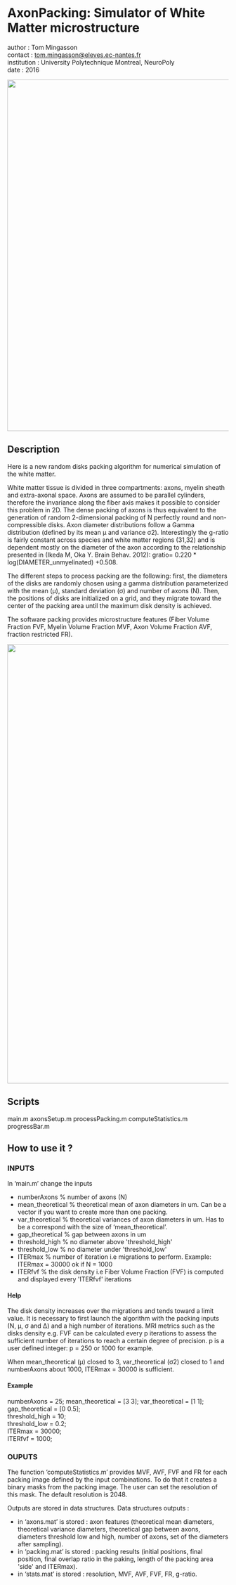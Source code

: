
# AxonPacking: Simulator of White Matter microstructure

author : Tom Mingasson    
contact : tom.mingasson@eleves.ec-nantes.fr          
institution : University Polytechnique Montreal, NeuroPoly   
date : 2016 

<img src="https://github.com/neuropoly/axonpacking/blob/master/img1.jpeg" width="800px" align="center" />

## Description 

Here is  a new random disks packing algorithm for numerical simulation of the white matter. 

White matter tissue is divided in three compartments:  axons, myelin sheath and extra-axonal space. Axons are assumed to be parallel cylinders, therefore the invariance along the fiber axis makes it possible to consider this problem in 2D. The dense packing of axons is thus equivalent to the generation of random 2-dimensional packing of N perfectly round and non-compressible disks. Axon diameter distributions follow a Gamma distribution (defined by its mean µ and variance σ2). Interestingly the g-ratio is fairly constant across species and white matter regions (31,32) and is dependent mostly on the diameter of the axon according to the relationship presented in (Ikeda M, Oka Y. Brain Behav. 2012):  gratio= 0.220 * log(DIAMETER_unmyelinated) +0.508. 

The different steps to process packing are the following: first, the diameters of the disks are randomly chosen using a gamma distribution parameterized with the mean (µ), standard deviation (σ) and number of axons (N).  Then, the positions of disks are initialized on a grid, and they migrate toward the center of the packing area until the maximum disk density is achieved. 


The software packing provides microstructure features (Fiber Volume Fraction FVF, Myelin Volume Fraction MVF, Axon Volume Fraction AVF, fraction restricted FR).

<img src="https://github.com/neuropoly/axonpacking/blob/master/img2.jpeg" width="1000px" align="middle" />

## Scripts

main.m
axonsSetup.m
processPacking.m
computeStatistics.m
progressBar.m

## How to use it ?

### INPUTS
In ‘main.m’ change the inputs

- numberAxons        % number of axons (N)
- mean_theoretical   % theoretical mean of axon diameters in um. Can be a vector if you want to create more than one packing.
- var_theoretical    % theoretical variances of axon diameters in um. Has to be a correspond with the size of ‘mean_theoretical’.
- gap_theoretical    % gap between axons in um 
- threshold_high     % no diameter above 'threshold_high'
- threshold_low      % no diameter under 'threshold_low'
- ITERmax            % number of iteration i.e migrations to perform. Example: ITERmax = 30000 ok if N = 1000
- ITERfvf            % the disk density i.e Fiber Volume Fraction (FVF) is computed and displayed every 'ITERfvf' iterations

#### Help 	

The disk density increases over the migrations and tends toward a limit value. It is necessary to first launch the algorithm with the packing inputs (N, µ, σ and Δ) and a high number of iterations. MRI metrics such as the disks density e.g. FVF can be calculated every p iterations to assess the sufficient number of iterations to reach a certain degree of precision. p is a user defined integer: p = 250 or 1000 for example. 

When mean_theoretical (μ) closed to 3, var_theoretical (σ2) closed to 1 and numberAxons about 1000, ITERmax = 30000 is sufficient. 


#### Example  	
numberAxons = 25;
mean_theoretical = [3 3]; 
var_theoretical  = [1 1];                    
gap_theoretical  = [0 0.5];                                
threshold_high = 10;                                     
threshold_low = 0.2;                                         
ITERmax = 30000;                       
ITERfvf = 1000;                             

### OUPUTS
The function ‘computeStatistics.m’ provides MVF, AVF, FVF and FR for each packing image defined by the input combinations. To do that it creates a binary masks
from the packing image. The user can set the resolution of this mask. The default resolution is 2048. 

Outputs are stored in data structures. Data structures outputs :
- in ‘axons.mat’ is stored : axon features (theoretical mean diameters, theoretical variance diameters, theoretical gap between axons, diameters threshold low and high, number of axons, set of the diameters after sampling).
- in ‘packing.mat’ is stored : packing results (initial positions, final position, final overlap ratio in the paking, length of the packing area 'side' and ITERmax). 
- in ‘stats.mat’ is stored : resolution, MVF, AVF, FVF, FR, g-ratio. 

